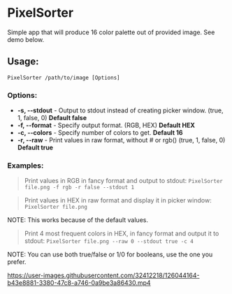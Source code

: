 
# PixelSorter
Simple app that will produce 16 color palette out of provided image.
See demo below.

## Usage:
`PixelSorter /path/to/image [Options]`

### Options:
- **-s, --stdout** - Output to stdout instead of creating picker window. (true, 1, false, 0) **Default false**
- **-f, --format** - Specify output format. (RGB, HEX) **Default HEX**
- **-c, --colors** - Specify number of colors to get. **Default 16**
- **-r, --raw**    - Print values in raw format, without # or rgb() (true, 1, false, 0) **Default true**

### Examples:
> Print values in RGB in fancy format and output to stdout:
> `PixelSorter file.png -f rgb -r false --stdout 1`

> Print values in HEX in raw format and display it in picker window:
> `PixelSorter file.png`

NOTE: This works because of the default values.

> Print 4 most frequent colors in HEX, in fancy format and output it to stdout:
> `PixelSorter file.png --raw 0 --stdout true -c 4`

NOTE: You can use both true/false or 1/0 for booleans, use the one you prefer.


https://user-images.githubusercontent.com/32412218/126044164-b43e8881-3380-47c8-a746-0a9be3a86430.mp4
